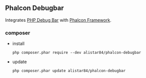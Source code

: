 ## Phalcon Debugbar

Integrates [PHP Debug Bar](https://github.com/maximebf/php-debugbar) with [Phalcon Framework](https://github.com/phalcon/cphalcon).

### composer

* install

    ```
    php composer.phar require --dev alistar84/phalcon-debugbar
    ```
* update

    ```
    php composer.phar update alistar84/phalcon-debugbar
    ```
